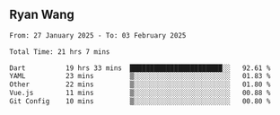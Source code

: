 ## Ryan Wang

<!--START_SECTION:waka-->

```txt
From: 27 January 2025 - To: 03 February 2025

Total Time: 21 hrs 7 mins

Dart          19 hrs 33 mins  ███████████████████████░░   92.61 %
YAML          23 mins         ▒░░░░░░░░░░░░░░░░░░░░░░░░   01.83 %
Other         22 mins         ▒░░░░░░░░░░░░░░░░░░░░░░░░   01.80 %
Vue.js        11 mins         ▒░░░░░░░░░░░░░░░░░░░░░░░░   00.88 %
Git Config    10 mins         ▒░░░░░░░░░░░░░░░░░░░░░░░░   00.80 %
```

<!--END_SECTION:waka-->

